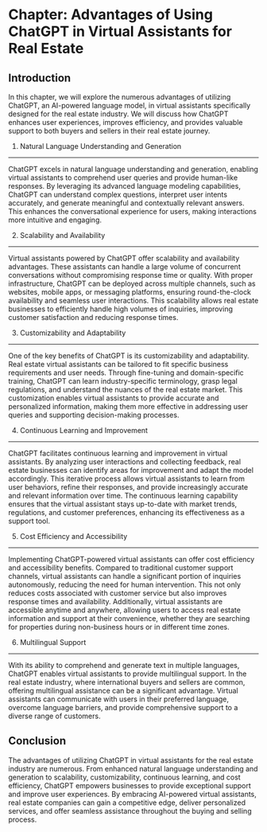 Chapter: Advantages of Using ChatGPT in Virtual Assistants for Real Estate
==========================================================================

Introduction
------------

In this chapter, we will explore the numerous advantages of utilizing ChatGPT, an AI-powered language model, in virtual assistants specifically designed for the real estate industry. We will discuss how ChatGPT enhances user experiences, improves efficiency, and provides valuable support to both buyers and sellers in their real estate journey.

1. Natural Language Understanding and Generation
------------------------------------------------

ChatGPT excels in natural language understanding and generation, enabling virtual assistants to comprehend user queries and provide human-like responses. By leveraging its advanced language modeling capabilities, ChatGPT can understand complex questions, interpret user intents accurately, and generate meaningful and contextually relevant answers. This enhances the conversational experience for users, making interactions more intuitive and engaging.

2. Scalability and Availability
-------------------------------

Virtual assistants powered by ChatGPT offer scalability and availability advantages. These assistants can handle a large volume of concurrent conversations without compromising response time or quality. With proper infrastructure, ChatGPT can be deployed across multiple channels, such as websites, mobile apps, or messaging platforms, ensuring round-the-clock availability and seamless user interactions. This scalability allows real estate businesses to efficiently handle high volumes of inquiries, improving customer satisfaction and reducing response times.

3. Customizability and Adaptability
-----------------------------------

One of the key benefits of ChatGPT is its customizability and adaptability. Real estate virtual assistants can be tailored to fit specific business requirements and user needs. Through fine-tuning and domain-specific training, ChatGPT can learn industry-specific terminology, grasp legal regulations, and understand the nuances of the real estate market. This customization enables virtual assistants to provide accurate and personalized information, making them more effective in addressing user queries and supporting decision-making processes.

4. Continuous Learning and Improvement
--------------------------------------

ChatGPT facilitates continuous learning and improvement in virtual assistants. By analyzing user interactions and collecting feedback, real estate businesses can identify areas for improvement and adapt the model accordingly. This iterative process allows virtual assistants to learn from user behaviors, refine their responses, and provide increasingly accurate and relevant information over time. The continuous learning capability ensures that the virtual assistant stays up-to-date with market trends, regulations, and customer preferences, enhancing its effectiveness as a support tool.

5. Cost Efficiency and Accessibility
------------------------------------

Implementing ChatGPT-powered virtual assistants can offer cost efficiency and accessibility benefits. Compared to traditional customer support channels, virtual assistants can handle a significant portion of inquiries autonomously, reducing the need for human intervention. This not only reduces costs associated with customer service but also improves response times and availability. Additionally, virtual assistants are accessible anytime and anywhere, allowing users to access real estate information and support at their convenience, whether they are searching for properties during non-business hours or in different time zones.

6. Multilingual Support
-----------------------

With its ability to comprehend and generate text in multiple languages, ChatGPT enables virtual assistants to provide multilingual support. In the real estate industry, where international buyers and sellers are common, offering multilingual assistance can be a significant advantage. Virtual assistants can communicate with users in their preferred language, overcome language barriers, and provide comprehensive support to a diverse range of customers.

Conclusion
----------

The advantages of utilizing ChatGPT in virtual assistants for the real estate industry are numerous. From enhanced natural language understanding and generation to scalability, customizability, continuous learning, and cost efficiency, ChatGPT empowers businesses to provide exceptional support and improve user experiences. By embracing AI-powered virtual assistants, real estate companies can gain a competitive edge, deliver personalized services, and offer seamless assistance throughout the buying and selling process.
